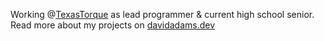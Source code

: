 Working @[TexasTorque](https://github.com/TexasTorque/) as lead programmer & current high school senior. Read more about my projects on [davidadams.dev](https://davidadams.dev/)

